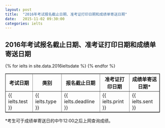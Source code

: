 ```yaml
---
layout: post
title:  "2016年考试报名截止日期、准考证打印日期和成绩单寄送日期"
date:   2015-11-02 09:30:00
categories: ielts
---
```


## 2016年考试报名截止日期、准考证打印日期和成绩单寄送日期

<table border = "1" cellpadding="1" cellspacing="0">
  <tr>
    <th>考试日期</th>
    <th>类别</th>
    <th>报名截止日期</th>
    <th>准考证打印日期</th>
    <th>成绩单寄送日期*</th>
  </tr>
{% for ielts in site.data.2016ieltsdate %}
<tr>
<td> {{ ielts.test }} </td>
<td> {{ ielts.type }} </td>
<td> {{ ielts.deadline }} </td>
<td> {{ ielts.print }} </td>
<td> {{ ielts.sent }} </td>
</tr>
{% endfor %}
</table>

*考生可于成绩单寄送日的中午12:00之后上网查询成绩。

